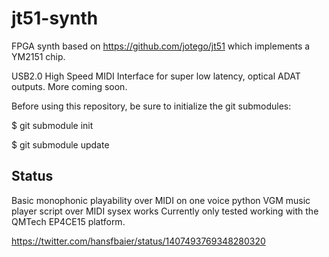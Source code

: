 # jt51-synth

FPGA synth based on https://github.com/jotego/jt51
which implements a YM2151 chip.

USB2.0 High Speed MIDI Interface for super low latency,  optical ADAT outputs.
More coming soon.

Before using this repository, be sure to initialize the git submodules:

$ git submodule init

$ git submodule update

## Status
Basic monophonic playability over MIDI on one voice
python VGM music player script over MIDI sysex works
Currently only tested working with the QMTech EP4CE15 platform.

https://twitter.com/hansfbaier/status/1407493769348280320
